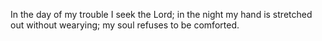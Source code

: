 In the day of my trouble I seek the Lord; in the night my hand is stretched out without wearying; my soul refuses to be comforted.
